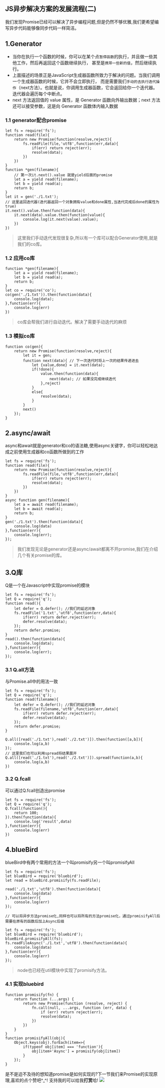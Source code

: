 ## JS异步解决方案的发展流程(二)
我们发现Promise已经可以解决了异步编程问题,但是仍然不够优雅,我们更希望编写异步代码能够像同步代码一样简洁。
## 1.Generator
- 当你在执行一个函数的时候，你可以在某个点`暂停函数`的执行，并且做一些其他工作，然后再返回这个函数继续执行， 甚至是`携带一些新的值`，然后继续执行。
- 上面描述的场景正是JavaScript生成器函数所致力于解决的问题。当我们调用一个生成器函数的时候，它并不会立即执行， 而是需要我们`手动的去执行迭代操作`（next方法）。也就是说，你调用生成器函数，它会返回给你一个迭代器。迭代器会遍历每个中断点。
- next 方法返回值的 value 属性，是 Generator 函数向外输出数据；next 方法还可以接受参数，这是向 Generator 函数体内输入数据

### 1.1 generator配合promise
```
let fs = require('fs');
function read(file){
    return new Promise(function(resolve,reject){
        fs.readFile(file,'utf8',function(err,data){
            if(err) return reject(err);
            resolve(data);
        })
    })
}
function *gen(filename){
    // 第一次it.next().value 就是yield后面的promise
    let a = yield read(filename);
    let b = yield read(a);
    return b;
}
let it = gen('./1.txt');
// 这里返回迭代器(迭代器返回一个对象拥有value和done属性,当迭代完成后done的属性为true)
it.next().value.then(function(data){
    it.next(data).value.then(function(value){
        console.log(it.next(value).value);
    })
})
```

> 这里我们手动迭代发现很复杂,所以有一个库可以配合Generator使用,就是我们的co库。

### 1.2 应用co库
```
function *gen(filename){
    let a = yield read(filename);
    let b = yield read(a);
    return b;
}
let co = require('co');
co(gen('./1.txt')).then(function(data){
    console.log(data);
},function(err){
    console.log(err)
})
```

> co库会帮我们进行自动迭代。解决了需要手动迭代的麻烦


### 1.3 模拟co库
```
function co(gen){
    return new Promise(function(resolve,reject){
        let it = gen;
        function next(data){ // 下一次迭代时将上一次的结果传递进去
            let {value,done} = it.next(data);
            if(!done){
                value.then(function(data){
                    next(data); // 如果没完成继续迭代
                },reject)
            }
            else{
                resolve(data);
            }
        }
        next()
    });
}
```

## 2.async/await
async和await就是generator和co的语法糖,使用async关键字，你可以轻松地达成之前使用生成器和co函数所做到的工作
```
let fs = require('fs');
function read(file){
    return new Promise(function(resolve,reject){
        fs.readFile(file,'utf8',function(err,data){
            if(err) return reject(err);
            resolve(data);
        })
    })
}
async function gen(filename){
    let a = await read(filename);
    let b = await read(a);
    return b;
}
gen('./1.txt').then(function(data){
    console.log(data)
},function(err){
    console.log(err);
});

```

> 我们发现无论是generator还是async/await都离不开promise,我们在介绍几个有关promise的库。

## 3.Q库
Q是一个在Javascript中实现promise的模块
```
let fs = require('fs');
let Q = require('q');
function read(){
    let defer = Q.defer(); //我们的延迟对象
    fs.readFile('1.txt','utf8',function(err,data){
        if(err) return defer.reject(err);
        defer.resolve(data);
    });
    return defer.promise;
}
read().then(function(data){
    console.log(data); 
},function(err){
    console.log(err);
});
```

### 3.1 Q.all方法
与Promise.all中的用法一致
```
let fs = require('fs');
let Q = require('q');
function read(filename){
    let defer = Q.defer(); //我们的延迟对象
    fs.readFile(filename,'utf8',function(err,data){
        if(err) return defer.reject(err);
        defer.resolve(data);
    });
    return defer.promise;
}

Q.all([read('./1.txt'),read('./2.txt')]).then(function([a,b]){
    console.log(a,b)
});
// 这里我们也可以利用spread将结果展开
Q.all([read('./1.txt'),read('./2.txt')]).spread(function(a,b){
    console.log(a,b)
})
```

### 3.2 Q.fcall
可以通过Q.fcall创造出promise
```
let fs = require('fs');
let Q = require('q');
Q.fcall(function(){
    return 100;
}).then(function(data){
    console.log('result',data)
},function(err){
    console.log(err)
})
```

## 4.blueBird
blueBird中有两个常用的方法一个叫promisify另一个叫promisifyAll
```
let fs = require('fs');
let blueBird = require('bluebird');
let read = blueBird.promisify(fs.readFile);

read('./1.txt','utf8').then(function(data){
    console.log(data)
},function(err){
    console.log(err)
});

// 可以将异步方法promise化,同样也可以将所有的方法promise化，通过promisifyAll后需要在原有的函数后加上Async后缀

let fs = require('fs');
let blueBird = require('bluebird');
blueBird.promisifyAll(fs);
fs.readFileAsync('./1.txt','utf8').then(function(data){
    console.log(data)
},function(err){
    console.log(err)
});

```

> node也已经在util模块中实现了promisify方法。

### 4.1 实现bluebird
```
function promisify(fn) {
    return function (...args) {
        return new Promise(function (resolve, reject) {
            fn.call(null, ...args, function (err, data) {
                if (err) return reject(err);
                resolve(data);
            })
        })
    }
}
function promisifyAll(obj){
    Object.keys(obj).forEach(item=>{
        if(typeof obj[item] === 'function'){
            obj[item+'Async'] = promisify(obj[item])
        }
    });
}
```

是不是迫不及待的想知道promise是如何实现的?下一节我们来Promise的实现原理,喜欢的点个赞吧^_^!
支持我的可以给我**打赏**哈!
![](http://son.fullstackjavascript.cn/dashang.png)